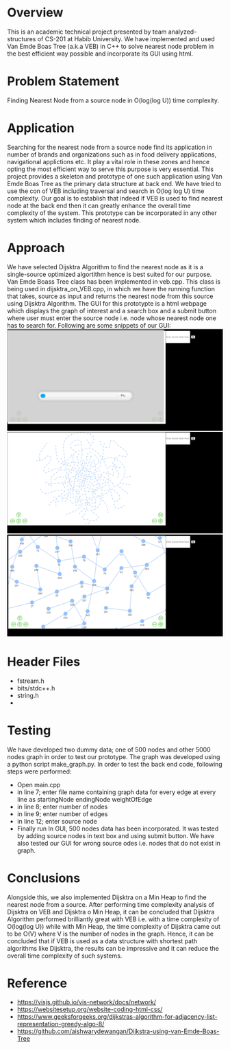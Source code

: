 # Overview
This is an academic technical project presented by team analyzed-structures of CS-201 at Habib University. We have implemented and used Van Emde Boas Tree (a.k.a VEB) in C++ to solve nearest node problem in the best efficient way possible and incorporate its GUI using html.

# Problem Statement
Finding Nearest Node from a source node in O(log(log U)) time complexity.

# Application
Searching for the nearest node from a source node find its application in number of brands and organizations such as in food delivery applications, navigational applictions etc. It play a vital role in these zones and hence opting the most efficient way to serve this purpose is very essential. This project provides a skeleton and prototype of one such application using Van Emde Boas Tree as the primary data structure at back end. We have tried to use the con of VEB including traversal and search in O(log log U) time complexity.  Our goal is to establish that indeed if VEB is used to find nearest node at the back end then it can greatly enhance the overall time complexity of the system. This prototype can be incorporated in any other system which includes finding of nearest node.

# Approach
We have selected Dijsktra Algorithm to find the nearest node as it is a single-source optimized algortithm hence is best suited for our purpose. Van Emde Boass Tree class has been implemented in veb.cpp. This class is being used in dijsktra_on_VEB.cpp, in which we have the running function that takes, source as input and returns the nearest node from this source using Dijsktra Algorithm. The GUI for this prototypte is a html webpage which displays the graph of interest and a search box and a submit button where user must enter the source node i.e. node whose nearest node one has to search for. Following are some snippets of our GUI:
<img src="/doc/3.png" alt="Loadin Graph"/>
<img src="/doc/1.png" alt=""/>
<img src="/doc/2.png" alt=""/>

# Header Files
- fstream.h
- bits/stdc++.h
- string.h
-
# Testing
We have developed two dummy data; one of 500 nodes and other 5000 nodes graph in order to test our prototype. The graph was developed using a python script make_graph.py. 
In order to test the back end code, following steps were performed:
- Open main.cpp
- in line 7; enter file name containing graph data for every edge at every line as 
startingNode endingNode weightOfEdge
- in line 8; enter number of nodes
- in line 9; enter number of edges
- in line 12; enter source node
- Finally run
In GUI, 500 nodes data has been incorporated. It was tested by adding source nodes in text box and using submit button. We have also tested our GUI for wrong source odes i.e. nodes that do not exist in graph. 

# Conclusions
Alongside this, we also implemented Dijsktra on a Min Heap to find the nearest node from a source. After performing time complexity analysis of Dijsktra on VEB and Dijsktra o Min Heap, it can be concluded that Dijsktra Algorithm performed brilliantly great with VEB i.e. with a time complexity of O(log(log U)) while with Min Heap, the time complexity of Dijsktra came out to be O(V) where V is the number of nodes in the graph. 
Hence, it can be concluded that if VEB is used as a data structure with shortest path algorithms like Dijsktra, the results can be impressive and it can reduce the overall time complexity of such systems. 

# Reference
- https://visjs.github.io/vis-network/docs/network/
- https://websitesetup.org/website-coding-html-css/
- https://www.geeksforgeeks.org/dijkstras-algorithm-for-adjacency-list-representation-greedy-algo-8/
- https://github.com/aishwarydewangan/Dijkstra-using-van-Emde-Boas-Tree
